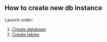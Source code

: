 ## How to create new db instance

Launch order:
1. [Create database](DDL/Create/CreateDB.sql)
2. [Create tables](DDL/Create/CreateTables.sql)
